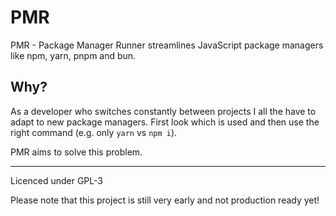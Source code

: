 # PMR

PMR - Package Manager Runner streamlines JavaScript package managers like npm, yarn, pnpm and bun.

## Why?

As a developer who switches constantly between projects I all the have to adapt to new package managers.
First look which is used and then use the right command (e.g. only `yarn` vs `npm i`).

PMR aims to solve this problem.

---

Licenced under GPL-3

Please note that this project is still very early and not production ready yet!
